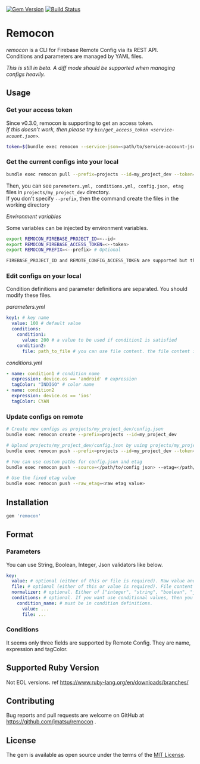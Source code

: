 [![Gem Version](https://badge.fury.io/rb/remocon.svg)](https://badge.fury.io/rb/remocon) [![Build Status](https://travis-ci.org/jmatsu/remocon.svg?branch=master)](https://travis-ci.org/jmatsu/remocon)

# Remocon

*remocon* is a CLI for Firebase Remote Config via its REST API.  
Conditions and parameters are managed by YAML files.

*This is still in beta. A diff mode should be supported when managing configs heavily.*

## Usage

### Get your access token

Since v0.3.0, remocon is supporting to get an access token.  
*If this doesn't work, then please try `bin/get_access_token <service-acount.json>`.*

```bash
token=$(bundle exec remocon --service-json=<path/to/service-account-json>)
```

### Get the current configs into your local

```bash
bundle exec remocon pull --prefix=projects --id=my_project_dev --token=xyz
```

Then, you can see `paremeters.yml, conditions.yml, config.json, etag` files in `projects/my_project_dev` directory.  
If you don't specify `--prefix`, then the command create the files in the working directory

*Environment variables*

Some variables can be injected by environment variables.

```bash
export REMOCON_FIREBASE_PROJECT_ID=<--id>
export REMOCON_FIREBASE_ACCESS_TOKEN=<--token>
export REMOCON_PREFIX=<--prefix> # Optional

FIREBASE_PROJECT_ID and REMOTE_CONFIG_ACCESS_TOKEN are supported but they are deprecated now
```

### Edit configs on your local

Condition definitions and parameter definitions are separated. You should modify these files.

*parameters.yml*

```yaml
key1: # key name
  value: 100 # default value
  conditions: 
    condition1:
      value: 200 # a value to be used if condition1 is satisfied
    condition2:
      file: path_to_file # you can use file content. the file content is used for a value
```

*conditions.yml*

```yaml
- name: condition1 # condition name
  expression: device.os == 'android' # expression
  tagColor: "INDIGO" # color name
- name: condition2
  expression: device.os == 'ios'
  tagColor: CYAN
```

### Update configs on remote

```bash
# Create new configs as projects/my_project_dev/config.json
bundle exec remocon create --prefix=projects --id=my_project_dev

# Upload projects/my_project_dev/config.json by using projects/my_project_dev/etag
bundle exec remocon push --prefix=projects --id=my_project_dev --token=xyz

# You can use custom paths for config.json and etag
bundle exec remocon push --source=</path/to/config json> --etag=</path/to/etag>

# Use the fixed etag value
bundle exec remocon push --raw_etag=<raw etag value>
```

## Installation

```ruby
gem 'remocon'
```

## Format

### Parameters

You can use String, Boolean, Integer, Json validators like below.

```yaml
key:
  value: # optional (either of this or file is required). Raw value and hash are allowed.
  file: # optional (either of this or value is required). File content value.
  normalizer: # optional. Either of ["integer", "string", "boolean", "json", "void"] (default: void).
  conditions: # optional. If you want use conditional values, then you need to create this section.
    condition_name: # must be in condition definitions.
      value: ...
      file: ...
```

### Conditions

It seems only three fields are supported by Remote Config. They are name, expression and tagColor.

## Supported Ruby Version 

Not EOL versions. ref https://www.ruby-lang.org/en/downloads/branches/

## Contributing

Bug reports and pull requests are welcome on GitHub at https://github.com/jmatsu/remocon .

## License

The gem is available as open source under the terms of the [MIT License](https://opensource.org/licenses/MIT).
